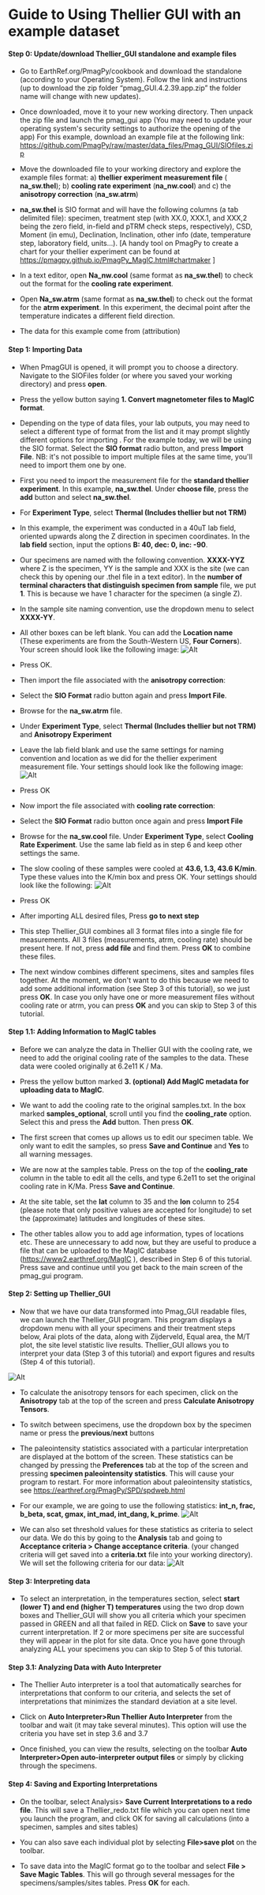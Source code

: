 # Guide to Using Thellier GUI  with an example dataset

#### Step 0:  Update/download Thellier_GUI standalone and example files
- Go to EarthRef.org/PmagPy/cookbook and download the standalone (according to your Operating System). Follow the link and instructions (up to download the zip folder “pmag_GUI.4.2.39.app.zip” the folder name will change with new updates).

- Once downloaded, move it to your new working directory. Then unpack the zip file and launch the pmag_gui app (You may need to update your operating system's security settings to authorize the opening of the app)
For this example, download an example file at the following link: https://github.com/PmagPy/raw/master/data_files/Pmag_GUI/SIOfiles.zip
- Move the downloaded file to your working directory and explore the example files format: a) **thellier experiment measurement file** ( **na_sw.thel**); b) **cooling rate experiment** (**na_nw.cool**) and c) the **anisotropy correction** (**na_sw.atrm**)
 - **na_sw.thel** is SIO format and will have the following columns (a tab delimited file): specimen, treatment step (with XX.0, XXX.1, and XXX,2 being the zero field, in-field and pTRM check steps, respectively), CSD, Moment (in emu), Declination, Inclination, other info (date, temperature step, laboratory field, units…). [A handy tool on PmagPy to create a chart for your thellier experiment can be found at https://pmagpy.github.io/PmagPy_MagIC.html#chartmaker ]
 - In a text editor, open **Na_nw.cool** (same format as **na_sw.thel**) to check out the format for the **cooling rate experiment**.
 - Open **Na_sw.atrm** (same format as **na_sw.thel**) to check out the format for the **atrm experiment**. In this experiment, the decimal point after the temperature indicates a different field direction.
 - The data for this example come from (attribution)

#### Step 1: Importing Data

- When PmagGUI is opened, it will prompt you to choose a directory. Navigate to the SIOFiles folder (or where you saved your working directory) and press **open**.

- Press the yellow button saying **1. Convert magnetometer files to MagIC format**.

- Depending on the type of data files, your lab outputs, you may need to select a different type of format from the list and it may prompt slightly different options for importing . For the example today, we will be using the SIO format. Select the **SIO format** radio button, and press **Import File**. NB: it's not possible to import multiple files at the same time, you'll need to import them one by one.

- First you need to import the measurement file for the **standard thellier experiment**. In this example, **na_sw.thel**. Under **choose file**, press the **add** button and select **na_sw.thel**.
 - For **Experiment Type**, select **Thermal (Includes thellier but not TRM)**
 - In this example, the experiment was conducted in a 40uT lab field, oriented upwards along the Z direction in specimen coordinates. In the **lab field** section, input the options **B: 40, dec: 0, inc: -90**.
 - Our specimens are named with the following convention. **XXXX-YYZ** where Z is the specimen, YY is the sample and XXX is the site (we can check this by opening our .thel file in a text editor). In the **number of terminal characters that distinguish specimen from sample** file, we put **1**. This is because we have 1 character for the specimen (a single Z).
 - In the sample site naming convention, use the dropdown menu to select **XXXX-YY**.
 - All other boxes can be left blank. You can add the **Location name** (These experiments are from the South-Western US, **Four Corners**).  Your screen should look like the following image:
 ![Alt](/figures/Thellier_Import_Settings.png "Import settings for the Thellier experiment measurement data")
 - Press OK.


- Then import the file associated with the **anisotropy correction**:
 - Select the **SIO Format** radio button again and press **Import File**.
 - Browse for the **na_sw.atrm** file.
 - Under **Experiment Type**, select  **Thermal (Includes thellier but not TRM)** and **Anisotropy Experiment**
 - Leave the lab field blank and use the same settings for naming convention and location as we did for the thellier experiment measurement file. Your settings should look like the following image:
 ![Alt](/figures/Anisotropy_Import_Settings.png "Import settings for the anisotropy experiment measurement data")
 - Press OK


- Now import the file associated with **cooling rate correction**:
 - Select the **SIO Format** radio button once again and press **Import File**
 - Browse for the **na_sw.cool** file. Under **Experiment Type**, select **Cooling Rate Experiment**. Use the same lab field as in step 6 and keep other settings the same.
 - The slow cooling of these samples were cooled at **43.6, 1.3, 43.6 K/min**. Type these values into the K/min box and press OK. Your settings should look like the following:
![Alt](/figures/Cooling_rate_Import_Settings.png "Import settings for the anisotropy experiment measurement data")
 - Press OK


- After importing ALL desired files, Press **go to next step**

- This step Thellier_GUI combines all 3 format files into a single file for measurements. All 3 files (measurements, atrm, cooling rate) should be present here. If not, press **add file** and find them. Press **OK** to combine these files.

- The next window combines different specimens, sites and samples files together. At the moment, we don't want to do this because we need to add some additional information (see Step 3 of this tutorial), so we just press **OK**. In case you only have one or more measurement files without cooling rate or atrm, you can press **OK** and you can skip to Step 3 of this tutorial.

#### Step 1.1: Adding Information to MagIC tables
- Before we can analyze the data in Thellier GUI with the cooling rate, we need to add the original cooling rate of the samples to the data. These data were cooled originally at 6.2e11 K / Ma.

- Press the yellow button marked **3. (optional) Add MagIC metadata for uploading data to MagIC**.

- We want to add the cooling rate to the original samples.txt. In the box marked **samples_optional**, scroll until you find the **cooling_rate** option. Select this and press the **Add** button. Then press **OK**.
- The first screen that comes up allows us to edit our specimen table. We only want to edit the samples, so press **Save and Continue** and **Yes** to all warning messages.
- We are now at the samples table. Press on the top of the **cooling_rate** column in the table to edit all the cells, and type 6.2e11 to set the original cooling rate in K/Ma. Press **Save and Continue**.
- At the site table, set the **lat** column to 35 and the **lon** column to 254 (please note that only positive values are accepted for longitude) to set the (approximate) latitudes and longitudes of these sites.
- The other tables allow you to add age information, types of locations etc. These are unnecessary to add now, but they are useful to produce a file that can be uploaded to the MagIC database (https://www2.earthref.org/MagIC ), described in Step 6 of this tutorial. Press save and continue until you get back to the main screen of the pmag_gui program.

#### Step 2: Setting up Thellier_GUI
- Now that we have our data transformed into Pmag_GUI readable files, we can launch the Thellier_GUI program. This program displays a dropdown menu with all your specimens and their treatment steps below, Arai plots of the data, along with Zijderveld, Equal area, the M/T plot, the site level statistic live results. Thellier_GUI allows you to interpret your data (Step 3 of this tutorial) and export figures and results (Step 4 of this tutorial).

![Alt](/figures/Thellier_GUI.png "Image of the Thellier GUI Program")

- To calculate the anisotropy tensors for each specimen, click on the **Anisotropy** tab at the top of the screen and press **Calculate Anisotropy Tensors**.

- To switch between specimens, use the dropdown box by the specimen name or press the **previous**/**next** buttons
- The paleointensity statistics associated with a particular interpretation are displayed at the bottom of the screen. These statistics can be changed by pressing the **Preferences** tab at the top of the screen and pressing **specimen paleointensity statistics**. This will cause your program to restart. For more information about paleointensity statistics, see https://earthref.org/PmagPy/SPD/spdweb.html
- For our example, we are going to use the following statistics: **int_n, frac, b_beta, scat, gmax, int_mad, int_dang, k_prime**.
![Alt](/figures/Paleointensity_statistics.png "Acceptance Criteria for these specimens")


- We can also set threshold values for these statistics as criteria to select our data. We do this by going to the **Analysis** tab and going to **Acceptance criteria > Change acceptance criteria**. (your changed criteria will get saved into a **criteria.txt** file into your working directory). We will set the following criteria for our data:
![Alt](/figures/Acceptance_Criteria.png "Acceptance Criteria for these specimens")


#### Step 3: Interpreting data
- To select an interpretation, in the temperatures section, select **start (lower T) and end (higher T) temperatures** using the two drop down boxes and Thellier_GUI will show you all criteria which your specimen passed in GREEN and all that failed in RED. Click on **Save** to save your current interpretation. If 2 or more specimens per site are successful they will appear in the plot for site data.
Once you have gone through analyzing ALL your specimens you can skip to Step 5 of this tutorial.

#### Step 3.1: Analyzing Data with Auto Interpreter
- The Thellier Auto interpreter is a tool that automatically searches for interpretations that conform to our criteria, and selects the set of interpretations that minimizes the standard deviation at a site level.

- Click on **Auto Interpreter>Run Thellier Auto Interpreter** from the toolbar and wait (it may take several minutes). This option will use the criteria you have set in step 3.6 and 3.7
- Once finished, you can view the results, selecting on the toolbar **Auto Interpreter>Open auto-interpreter output files** or simply by clicking through the specimens.

#### Step 4: Saving and Exporting Interpretations
- On the toolbar, select Analysis> **Save Current Interpretations to a redo file**. This will save a Thellier_redo.txt file which you can open next time you launch the program, and click OK for saving all calculations (into a specimen, samples and sites tables)

- You can also save each individual plot by selecting **File>save plot** on the toolbar.
- To save data into the MagIC format go to the toolbar and select **File > Save Magic Tables**. This will go through several messages for the specimens/samples/sites tables. Press **OK** for each.
